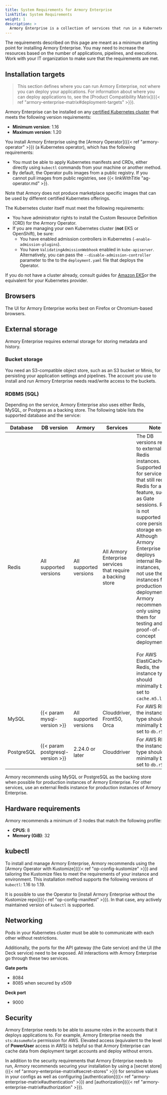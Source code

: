```yaml
---
title: System Requirements for Armory Enterprise
linkTitle: System Requirements
weight: 1
description: >
  Armory Enterprise is a collection of services that run in a Kubernetes cluster. In addition to the cluster, other requirements, such as storage, need to be met to run Armory Enterprise for production environments.
---
```


The requirements described on this page are meant as a minimum starting point for installing Armory Enterprise. You may need to increase the resources based on the number of applications, pipelines, and executions. Work with your IT organization to make sure that the requirements are met.

## Installation targets

> This section defines where you can run Armory Enterprise, not where you can deploy your applications. For information about where you can deploy applications to, see the [Product Compatibility Matrix]({{< ref "armory-enterprise-matrix#deployment-targets" >}}).

Armory Enterprise can be installed on any [certified Kubernetes cluster](https://www.cncf.io/certification/software-conformance/) that meets the following version requirements:

* **Minimum version**: 1.16
* **Maximum version**: 1.20
<!-- track EKS versions -->

You install Armory Enterprise using the [Armory Operator]({{< ref "armory-operator" >}}) (a Kubernetes operator), which has the following requirements:

- You must be able to apply Kubernetes manifests and CRDs, either directly using `kubectl` commands from your machine or another method.
- By default, the Operator pulls images from a public registry. If you cannot pull images from public registries, see {{< linkWithTitle "ag-operator.md" >}}.

Note that Armory does not produce marketplace specific images that can be used by different certified Kubernetes offerings.

The Kubernetes cluster itself must meet the following requirements:

* You have administrator rights to install the Custom Resource Definition (CRD) for the Armory Operator.
* If you are managing your own Kubernetes cluster (**not** EKS or OpenShift), be sure:
   * You have enabled admission controllers in Kubernetes (`-enable-admission-plugins`).
   * You have `ValidatingAdmissionWebhook` enabled in `kube-apiserver`. Alternatively, you can pass the `--disable-admission-controller` parameter to the to the `deployment.yaml` file that deploys the Operator.

If you do not have a cluster already, consult guides for [Amazon EKS](https://docs.aws.amazon.com/eks/latest/userguide/getting-started-console.html)or the equivalent for your Kubernetes provider.

## Browsers

The UI for Armory Enterprise works best on Firefox or Chromium-based browsers.

## External storage

Armory Enterprise requires external storage for storing metadata and history.

### Bucket storage

You need an S3-compatible object store, such as an S3 bucket or Minio, for persisting your application settings and pipelines. The account you use to install and run Armory Enterprise needs read/write access to the buckets.

### RDBMS (SQL)

Depending on the service, Armory Enterprise also uses either Redis, MySQL, or Postgres as a backing store. The following table lists the supported database and the  service:

| Database | DB version             | Armory                 | Services                                  | Note                                                                                                                       |
| -------- | ---------------------- | ---------------------- | --------------------------------------------------- | -------------------------------------------------------------------------------------------------------------------------- |
| Redis    | All supported versions | All supported versions | All Armory Enterprise services that require a backing store | The DB versions refer to external Redis instances. Supported only for services that still require Redis for a feature, such as Gate sessions. Redis is not supported as a core persistent storage engine. Although Armory Enterprise deploys internal Redis instances, do not use these instances for production deployments. Armory recommends only using them for testing and proof-of-concept deployments. <br/><br/> For AWS ElastiCache for Redis, the instance type should minimally be set to `cache.m5.large`. |
| MySQL    | {{< param mysql-version >}}  | All supported versions | Clouddriver, Front50, Orca                          | For AWS RDS, the instance type should minimally be set to `db.r5`.                                                                                                                           |
| PostgreSQL    | {{< param postgresql-version >}}  | 2.24.0 or later | Clouddriver                          | For AWS RDS, the instance type should minimally be set to `db.r5`.                                                                                                                           |

Armory recommends using MySQL or PostgreSQL as the backing store when possible for production instances of Armory Enterprise. For other services, use an external Redis instance for production instances of Armory Enterprise.

## Hardware requirements

Armory recommends a minimum of 3 nodes that match the following profile:

* **CPUS**: 8
* **Memory (GiB)**: 32

## kubectl

To install and manage Armory Enterprise, Armory recommends using the [Armory Operator with Kustomize]({{< ref "op-config-kustomize" >}}) and tailoring the Kustomize files to meet the requirements of your instance and environment. This installation method supports the following versions of `kubectl`: 1.16 to 1.19.
<!-- this is cause of the go-yaml bug: https://github.com/kubernetes-sigs/kustomize/issues/3605 -->

It is possible to use the Operator to [install Armory Enterprise without the Kustomize repo]({{< ref "op-config-manifest" >}}). In that case, any actively maintained version of `kubectl` is supported.

## Networking

Pods in your Kubernetes cluster must be able to communicate with each other without restrictions.

Additionally, the ports for the API gateway (the Gate service) and the UI (the Deck service) need to be exposed. All interactions with Armory Enterprise go through these two services.

**Gate ports**

* 8084
* 8085 when secured by x509

**Deck port**

* 9000

## Security

Armory Enterprise needs to be able to assume roles in the accounts that it deploys applications to. For example, Armory Enterprise needs the `sts:AssumeRole` permission for AWS. Elevated access (equivalent to the level of **PowerUser** access in AWS) is helpful so that Armory Enterprise can cache data from deployment target accounts and deploy without errors.

In addition to the security requirements that Armory Enterprise needs to run, Armory recommends securing your installation by using a [secret store]({{< ref "armory-enterprise-matrix#secret-stores" >}}) for sensitive values in your configs as well as configuring [authentication]({{< ref "armory-enterprise-matrix#authentication" >}}) and [authorization]({{< ref "armory-enterprise-matrix#authorization" >}}).
